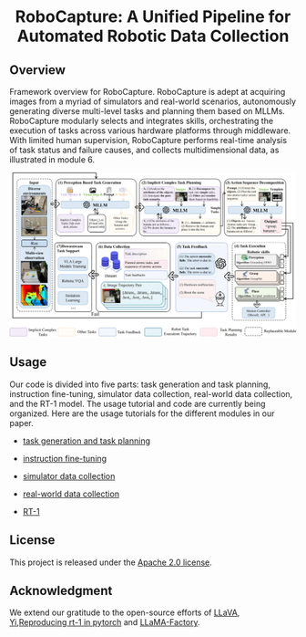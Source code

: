 <div align="center">

<h1> RoboCapture: A Unified Pipeline for Automated Robotic Data Collection </h1>

</div>

## Overview

Framework overview for RoboCapture. RoboCapture is adept at acquiring images from a myriad of simulators and real-world scenarios, autonomously generating diverse multi-level tasks and planning them based on MLLMs. RoboCapture modularly selects and integrates skills, orchestrating the execution of tasks across various hardware platforms through middleware. With limited human supervision, RoboCapture performs real-time analysis of task status and failure causes, and collects multidimensional data, as illustrated in module 6.

<img title="" src="./fig/fig2.jpg" alt="fig2.jpg" data-align="center">

## Usage

Our code is divided into five parts: task generation and task planning, instruction fine-tuning, simulator data collection, real-world data collection, and the RT-1 model. The usage tutorial and code are currently being organized. Here are the usage tutorials for the different modules in our paper.

- [task generation and task planning](./md/task_generation_and_task_planning.md)

- [instruction fine-tuning](./md/instruction_fine-tuning.md)

- [simulator data collection](./md/simulator_data_collection.md)

- [real-world data collection](./md/real-world_data_collection.md)

- [RT-1](./md/RT-1.md)

## License

This project is released under the [Apache 2.0 license](LICENSE).

## Acknowledgment

We extend our gratitude to the open-source efforts of [LLaVA](https://github.com/haotian-liu/LLaVA), [Yi](https://github.com/01-ai/Yi),[Reproducing rt-1 in pytorch](https://github.com/ioai-tech/pytorch_rt1_with_trainer_and_tester) and [LLaMA-Factory](https://github.com/hiyouga/LLaMA-Factory).
